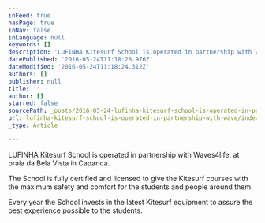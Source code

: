 ```yaml
---
inFeed: true
hasPage: true
inNav: false
inLanguage: null
keywords: []
description: 'LUFINHA Kitesurf School is operated in partnership with Waves4life, at praia da Bela Vista in Caparica.'
datePublished: '2016-05-24T11:18:28.976Z'
dateModified: '2016-05-24T11:18:24.312Z'
authors: []
publisher: null
title: ''
author: []
starred: false
sourcePath: _posts/2016-05-24-lufinha-kitesurf-school-is-operated-in-partnership-with-wave.md
url: lufinha-kitesurf-school-is-operated-in-partnership-with-wave/index.html
_type: Article

---
```

LUFINHA Kitesurf School is operated in partnership with Waves4life, at praia da Bela Vista in Caparica.

The School is fully certified and licensed to give the Kitesurf courses with the maximum safety and comfort for the students and people around them.

Every year the School invests in the latest Kitesurf equipment to assure the best experience possible to the students.
